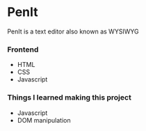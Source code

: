# PenIt

PenIt is a text editor also known as WYSIWYG

### Frontend

- HTML
- CSS
- Javascript


### Things I learned making this project
- Javascript
- DOM manipulation
